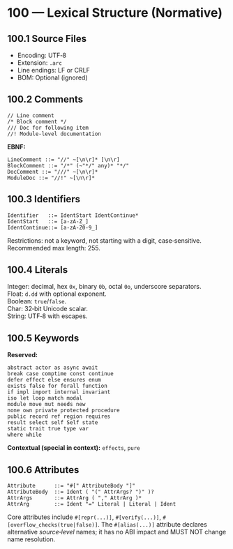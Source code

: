 # 100 — Lexical Structure (Normative)

## 100.1 Source Files
- Encoding: UTF‑8
- Extension: `.arc`
- Line endings: LF or CRLF
- BOM: Optional (ignored)

## 100.2 Comments
```cantrip
// Line comment
/* Block comment */
/// Doc for following item
//! Module-level documentation
```

**EBNF:**
```ebnf
LineComment ::= "//" ~[\n\r]* [\n\r]
BlockComment ::= "/*" (~"*/" any)* "*/"
DocComment ::= "///" ~[\n\r]*
ModuleDoc ::= "//!" ~[\n\r]*
```

## 100.3 Identifiers
```ebnf
Identifier   ::= IdentStart IdentContinue*
IdentStart   ::= [a-zA-Z_]
IdentContinue::= [a-zA-Z0-9_]
```

Restrictions: not a keyword, not starting with a digit, case‑sensitive.
Recommended max length: 255.

## 100.4 Literals
Integer: decimal, hex `0x`, binary `0b`, octal `0o`, underscore separators.  
Float: `d.dd` with optional exponent.  
Boolean: `true`/`false`.  
Char: 32‑bit Unicode scalar.  
String: UTF‑8 with escapes.

## 100.5 Keywords

**Reserved:**
```
abstract actor as async await
break case comptime const continue
defer effect else ensures enum
exists false for forall function
if impl import internal invariant
iso let loop match modal
module move mut needs new
none own private protected procedure
public record ref region requires
result select self Self state
static trait true type var
where while
```

**Contextual (special in context):** `effects`, `pure`

## 100.6 Attributes

```ebnf
Attribute      ::= "#[" AttributeBody "]"
AttributeBody  ::= Ident ( "(" AttrArgs? ")" )?
AttrArgs       ::= AttrArg ( "," AttrArg )*
AttrArg        ::= Ident "=" Literal | Literal | Ident
```

Core attributes include `#[repr(...)]`, `#[verify(...)]`, `#[overflow_checks(true|false)]`.
The `#[alias(...)]` attribute declares alternative *source‑level* names; it has
no ABI impact and MUST NOT change name resolution.
